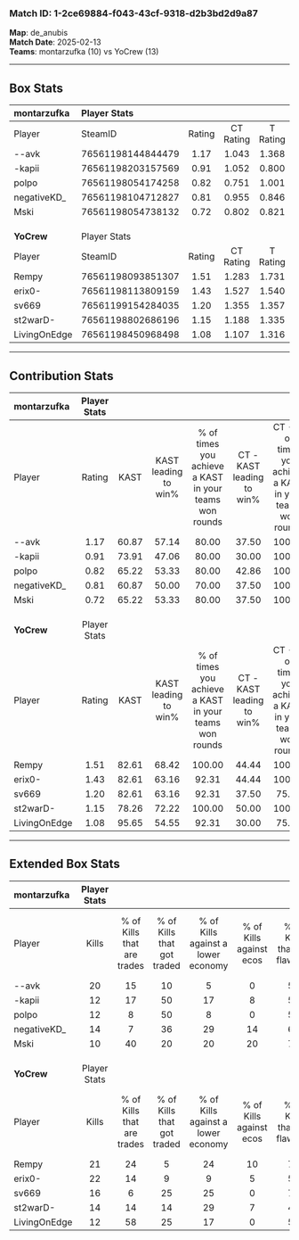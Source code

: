 ### Match ID: 1-2ce69884-f043-43cf-9318-d2b3bd2d9a87  
**Map**: de_anubis  
**Match Date**: 2025-02-13  
**Teams**: montarzufka (10) vs YoCrew (13)  

---  

## Box Stats  

| **montarzufka** | Player Stats      |        |           |          |       |       |       |         |        |      |     |
| :- | :- | :-: | :-: | :-: | :-: | :-: | :-: | :-: | :-: | :-: | :-: |
| Player          | SteamID           | Rating | CT Rating | T Rating | KAST  |  ADR  | Kills | Assists | Deaths | K/D  | HS% |
| --avk           | 76561198144844479 |  1.17  |   1.043   |  1.368   | 60.87 | 92.7  |  20   |    3    |   17   | 1.18 | 60  |
| -kapii          | 76561198203157569 |  0.91  |   1.052   |  0.800   | 73.91 | 60.5  |  12   |    2    |   15   | 0.80 | 41  |
| polpo           | 76561198054174258 |  0.82  |   0.751   |  1.001   | 65.22 | 76.7  |  12   |    7    |   19   | 0.63 | 75  |
| negativeKD_     | 76561198104712827 |  0.81  |   0.955   |  0.846   | 60.87 | 65.6  |  14   |    1    |   19   | 0.74 | 35  |
| Mski            | 76561198054738132 |  0.72  |   0.802   |  0.821   | 65.22 | 43.6  |  10   |    3    |   15   | 0.67 | 50  |
|                 |                   |        |           |          |       |       |       |         |        |      |     |
|                 |                   |        |           |          |       |       |       |         |        |      |     |
|                 |                   |        |           |          |       |       |       |         |        |      |     |
| **YoCrew**      | Player Stats      |        |           |          |       |       |       |         |        |      |     |
| Player          | SteamID           | Rating | CT Rating | T Rating | KAST  |  ADR  | Kills | Assists | Deaths | K/D  | HS% |
| Rempy           | 76561198093851307 |  1.51  |   1.283   |  1.731   | 82.61 | 73.4  |  21   |    1    |   8    | 2.63 | 19  |
| erix0-          | 76561198113809159 |  1.43  |   1.527   |  1.540   | 82.61 | 100.4 |  22   |    3    |   17   | 1.29 | 59  |
| sv669           | 76561199154284035 |  1.20  |   1.355   |  1.357   | 82.61 | 75.7  |  16   |    4    |   14   | 1.14 | 31  |
| st2warD-        | 76561198802686196 |  1.15  |   1.188   |  1.335   | 78.26 | 86.7  |  14   |    8    |   14   | 1.00 | 35  |
| LivingOnEdge    | 76561198450968498 |  1.08  |   1.107   |  1.316   | 95.65 | 58.3  |  12   |    6    |   15   | 0.80 | 25  |
---  

## Contribution Stats  

| **montarzufka** | Player Stats |       |                      |                                                        |                           |                                                             |                          |                                                            |
| :- | :-: | :-: | :-: | :-: | :-: | :-: | :-: | :-: |
| Player          |    Rating    | KAST  | KAST leading to win% | % of times you achieve a KAST in your teams won rounds | CT - KAST leading to win% | CT - % of times you achieve a KAST in your teams won rounds | T - KAST leading to win% | T - % of times you achieve a KAST in your teams won rounds |
| --avk           |     1.17     | 60.87 |        57.14         |                         80.00                          |           37.50           |                           100.00                            |          83.33           |                           71.43                            |
| -kapii          |     0.91     | 73.91 |        47.06         |                         80.00                          |           30.00           |                           100.00                            |          71.43           |                           71.43                            |
| polpo           |     0.82     | 65.22 |        53.33         |                         80.00                          |           42.86           |                           100.00                            |          62.50           |                           71.43                            |
| negativeKD_     |     0.81     | 60.87 |        50.00         |                         70.00                          |           37.50           |                           100.00                            |          66.67           |                           57.14                            |
| Mski            |     0.72     | 65.22 |        53.33         |                         80.00                          |           37.50           |                           100.00                            |          71.43           |                           71.43                            |
|                 |              |       |                      |                                                        |                           |                                                             |                          |                                                            |
|                 |              |       |                      |                                                        |                           |                                                             |                          |                                                            |
|                 |              |       |                      |                                                        |                           |                                                             |                          |                                                            |
| **YoCrew**      | Player Stats |       |                      |                                                        |                           |                                                             |                          |                                                            |
| Player          |    Rating    | KAST  | KAST leading to win% | % of times you achieve a KAST in your teams won rounds | CT - KAST leading to win% | CT - % of times you achieve a KAST in your teams won rounds | T - KAST leading to win% | T - % of times you achieve a KAST in your teams won rounds |
| Rempy           |     1.51     | 82.61 |        68.42         |                         100.00                         |           44.44           |                           100.00                            |          90.00           |                           100.00                           |
| erix0-          |     1.43     | 82.61 |        63.16         |                         92.31                          |           44.44           |                           100.00                            |          80.00           |                           88.89                            |
| sv669           |     1.20     | 82.61 |        63.16         |                         92.31                          |           37.50           |                            75.00                            |          81.82           |                           100.00                           |
| st2warD-        |     1.15     | 78.26 |        72.22         |                         100.00                         |           50.00           |                           100.00                            |          90.00           |                           100.00                           |
| LivingOnEdge    |     1.08     | 95.65 |        54.55         |                         92.31                          |           30.00           |                            75.00                            |          75.00           |                           100.00                           |
---  

## Extended Box Stats  

| **montarzufka** | Player Stats |                            |                            |                                    |                         |                              |                                 |        |                             |                                     |                          |                               |                            |
| :- | :-: | :-: | :-: | :-: | :-: | :-: | :-: | :-: | :-: | :-: | :-: | :-: | :-: |
| Player          |    Kills     | % of Kills that are trades | % of Kills that got traded | % of Kills against a lower economy | % of Kills against ecos | % of Kills that are flawless | % of Kills that are close duels | Deaths | % of Deaths that get traded | % of Deaths against a lower economy | % of Deaths against ecos | % of Deaths that are flawless | % of Deaths that are close |
| --avk           |      20      |             15             |             10             |                 5                  |            0            |              55              |                5                |   17   |              6              |                 18                  |            6             |              65               |             6              |
| -kapii          |      12      |             17             |             50             |                 17                 |            8            |              58              |                8                |   15   |              7              |                 13                  |            0             |              53               |             7              |
| polpo           |      12      |             8              |             50             |                 8                  |            0            |              58              |                0                |   19   |             11              |                 16                  |            5             |              47               |             0              |
| negativeKD_     |      14      |             7              |             36             |                 29                 |           14            |              64              |                7                |   19   |             21              |                 16                  |            5             |              74               |             0              |
| Mski            |      10      |             40             |             20             |                 20                 |           20            |              70              |                0                |   15   |             27              |                 13                  |            0             |              73               |             7              |
|                 |              |                            |                            |                                    |                         |                              |                                 |        |                             |                                     |                          |                               |                            |
|                 |              |                            |                            |                                    |                         |                              |                                 |        |                             |                                     |                          |                               |                            |
|                 |              |                            |                            |                                    |                         |                              |                                 |        |                             |                                     |                          |                               |                            |
| **YoCrew**      | Player Stats |                            |                            |                                    |                         |                              |                                 |        |                             |                                     |                          |                               |                            |
| Player          |    Kills     | % of Kills that are trades | % of Kills that got traded | % of Kills against a lower economy | % of Kills against ecos | % of Kills that are flawless | % of Kills that are close duels | Deaths | % of Deaths that get traded | % of Deaths against a lower economy | % of Deaths against ecos | % of Deaths that are flawless | % of Deaths that are close |
| Rempy           |      21      |             24             |             5              |                 24                 |           10            |              76              |                0                |   8    |              0              |                 13                  |            0             |              88               |             0              |
| erix0-          |      22      |             14             |             9              |                 9                  |            5            |              55              |                0                |   17   |             24              |                 12                  |            0             |              47               |             0              |
| sv669           |      16      |             6              |             25             |                 25                 |            0            |              75              |                6                |   14   |             43              |                 14                  |            0             |              64               |             0              |
| st2warD-        |      14      |             14             |             14             |                 29                 |            7            |              43              |               14                |   14   |             36              |                 21                  |            0             |              57               |             7              |
| LivingOnEdge    |      12      |             58             |             25             |                 17                 |            0            |              58              |                0                |   15   |             40              |                 13                  |            0             |              60               |             13             |
